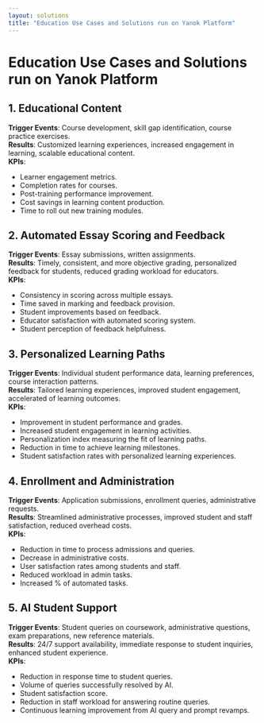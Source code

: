 ```yaml
---
layout: solutions
title: "Education Use Cases and Solutions run on Yanok Platform"
---
```


# Education Use Cases and Solutions run on Yanok Platform

## 1. Educational Content
**Trigger Events**: Course development, skill gap identification, course practice exercises.<br />
**Results**: Customized learning experiences, increased engagement in learning, scalable educational content.<br />
**KPIs**:
- Learner engagement metrics.
- Completion rates for courses.
- Post-training performance improvement.
- Cost savings in learning content production.
- Time to roll out new training modules.

## 2. Automated Essay Scoring and Feedback
**Trigger Events**: Essay submissions, written assignments.<br />
**Results**: Timely, consistent, and more objective grading, personalized feedback for students, reduced grading workload for educators.<br />
**KPIs**:
- Consistency in scoring across multiple essays.
- Time saved in marking and feedback provision.
- Student improvements based on feedback.
- Educator satisfaction with automated scoring system.
- Student perception of feedback helpfulness.

## 3. Personalized Learning Paths
**Trigger Events**: Individual student performance data, learning preferences, course interaction patterns.<br />
**Results**: Tailored learning experiences, improved student engagement, accelerated of learning outcomes.<br />
**KPIs**:
- Improvement in student performance and grades.
- Increased student engagement in learning activities.
- Personalization index measuring the fit of learning paths.
- Reduction in time to achieve learning milestones.
- Student satisfaction rates with personalized learning experiences.

## 4. Enrollment and Administration
**Trigger Events**: Application submissions, enrollment queries, administrative requests.<br />
**Results**: Streamlined administrative processes, improved student and staff satisfaction, reduced overhead costs.<br />
**KPIs**:
- Reduction in time to process admissions and queries.
- Decrease in administrative costs.
- User satisfaction rates among students and staff.
- Reduced workload in admin tasks.
- Increased % of automated tasks.

## 5. AI Student Support
**Trigger Events**: Student queries on coursework, administrative questions, exam preparations, new reference materials.<br />
**Results**: 24/7 support availability, immediate response to student inquiries, enhanced student experience.<br />
**KPIs**:
- Reduction in response time to student queries.
- Volume of queries successfully resolved by AI.
- Student satisfaction score.
- Reduction in staff workload for answering routine queries.
- Continuous learning improvement from AI query and prompt revamps.
